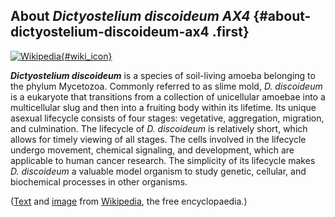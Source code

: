 About *Dictyostelium discoideum AX4* {#about-dictyostelium-discoideum-ax4 .first}
------------------------------------

[![Wikipedia](/img/wikipedia_logo_v2_en.png){#wiki_icon}](http://en.wikipedia.org/wiki/Dictyostelium_discoideum)

***Dictyostelium discoideum*** is a species of soil-living amoeba
belonging to the phylum Mycetozoa. Commonly referred to as slime mold,
*D. discoideum* is a eukaryote that transitions from a collection of
unicellular amoebae into a multicellular slug and then into a fruiting
body within its lifetime. Its unique asexual lifecycle consists of four
stages: vegetative, aggregation, migration, and culmination. The
lifecycle of *D. discoideum* is relatively short, which allows for
timely viewing of all stages. The cells involved in the lifecycle
undergo movement, chemical signaling, and development, which are
applicable to human cancer research. The simplicity of its lifecycle
makes *D. discoideum* a valuable model organism to study genetic,
cellular, and biochemical processes in other organisms.

([Text](http://en.wikipedia.org/wiki/Dictyostelium_discoideum) and
[image](http://commons.wikimedia.org/wiki/File:Dictyostelium_Fruiting_Bodies.JPG)
from [Wikipedia](http://en.wikipedia.org/), the free encyclopaedia.)
